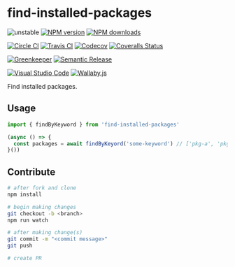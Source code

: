 # find-installed-packages

![unstable][unstable-image]
[![NPM version][npm-image]][npm-url]
[![NPM downloads][downloads-image]][downloads-url]

[![Circle CI][circleci-image]][circleci-url]
[![Travis CI][travis-image]][travis-url]
[![Codecov][codecov-image]][codecov-url]
[![Coveralls Status][coveralls-image]][coveralls-url]

[![Greenkeeper][greenkeeper-image]][greenkeeper-url]
[![Semantic Release][semantic-release-image]][semantic-release-url]

[![Visual Studio Code][vscode-image]][vscode-url]
[![Wallaby.js][wallaby-image]][wallaby-url]

Find installed packages.

## Usage

```ts
import { findByKeyword } from 'find-installed-packages'

(async () => {
  const packages = await findByKeyord('some-keyword') // ['pkg-a', 'pkg-b']
}())
```

## Contribute

```sh
# after fork and clone
npm install

# begin making changes
git checkout -b <branch>
npm run watch

# after making change(s)
git commit -m "<commit message>"
git push

# create PR
```

[circleci-image]: https://circleci.com/gh/unional/find-installed-packages/tree/master.svg?style=shield
[circleci-url]: https://circleci.com/gh/unional/find-installed-packages/tree/master
[codecov-image]: https://codecov.io/gh/unional/find-installed-packages/branch/master/graph/badge.svg
[codecov-url]: https://codecov.io/gh/unional/find-installed-packages
[coveralls-image]: https://coveralls.io/repos/github/unional/find-installed-packages/badge.svg?branch=master
[coveralls-url]: https://coveralls.io/github/unional/find-installed-packages?branch=master
[downloads-image]: https://img.shields.io/npm/dm/find-installed-packages.svg?style=flat
[downloads-url]: https://npmjs.org/package/find-installed-packages
[greenkeeper-image]: https://badges.greenkeeper.io/unional/find-installed-packages.svg
[greenkeeper-url]: https://greenkeeper.io/
[npm-image]: https://img.shields.io/npm/v/find-installed-packages.svg?style=flat
[npm-url]: https://npmjs.org/package/find-installed-packages
[semantic-release-image]: https://img.shields.io/badge/%20%20%F0%9F%93%A6%F0%9F%9A%80-semantic--release-e10079.svg
[semantic-release-url]: https://github.com/semantic-release/semantic-release
[travis-image]: https://img.shields.io/travis/unional/find-installed-packages/master.svg?style=flat
[travis-url]: https://travis-ci.org/unional/find-installed-packages?branch=master
[unstable-image]: https://img.shields.io/badge/stability-unstable-yellow.svg
[vscode-image]: https://img.shields.io/badge/vscode-ready-green.svg
[vscode-url]: https://code.visualstudio.com/
[wallaby-image]: https://img.shields.io/badge/wallaby.js-configured-green.svg
[wallaby-url]: https://wallabyjs.com
